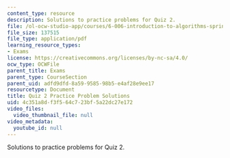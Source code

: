 ```yaml
---
content_type: resource
description: Solutions to practice problems for Quiz 2.
file: /ol-ocw-studio-app/courses/6-006-introduction-to-algorithms-spring-2008/4c351a8df3f564c723bf5a22dc27e172_solutions2.pdf
file_size: 137515
file_type: application/pdf
learning_resource_types:
- Exams
license: https://creativecommons.org/licenses/by-nc-sa/4.0/
ocw_type: OCWFile
parent_title: Exams
parent_type: CourseSection
parent_uid: adfd9dfd-8a59-9585-98b5-e4af28e9ee17
resourcetype: Document
title: Quiz 2 Practice Problem Solutions
uid: 4c351a8d-f3f5-64c7-23bf-5a22dc27e172
video_files:
  video_thumbnail_file: null
video_metadata:
  youtube_id: null
---
```

Solutions to practice problems for Quiz 2.